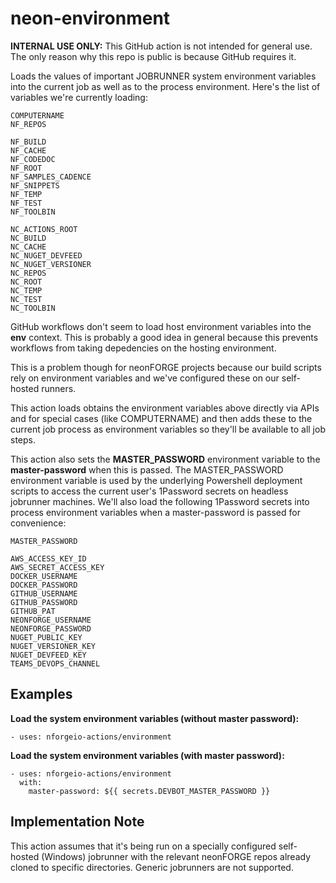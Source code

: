 # neon-environment

**INTERNAL USE ONLY:** This GitHub action is not intended for general use.  The only reason why this repo is public is because GitHub requires it.

Loads the values of important JOBRUNNER system environment variables into the
current job as well as to the process environment.  Here's the list of variables
we're currently loading:
```
COMPUTERNAME
NF_REPOS

NF_BUILD
NF_CACHE
NF_CODEDOC
NF_ROOT
NF_SAMPLES_CADENCE
NF_SNIPPETS
NF_TEMP
NF_TEST
NF_TOOLBIN

NC_ACTIONS_ROOT
NC_BUILD
NC_CACHE
NC_NUGET_DEVFEED
NC_NUGET_VERSIONER
NC_REPOS
NC_ROOT
NC_TEMP
NC_TEST
NC_TOOLBIN
```
GitHub workflows don't seem to load host environment variables into the **env**
context.  This is probably a good idea in general because this prevents workflows
from taking depedencies on the hosting environment.

This is a problem though for neonFORGE projects because our build scripts rely
on environment variables and we've configured these on our self-hosted runners.

This action loads obtains the environment variables above directly via APIs and
for special cases (like COMPUTERNAME) and then adds these to the current job process
as environment variables so they'll be available to all job steps.

This action also sets the **MASTER_PASSWORD** environment variable to the 
**master-password** when this is passed.  The MASTER_PASSWORD environment 
variable is used by the underlying Powershell deployment scripts to access the
current user's 1Password secrets on headless jobrunner machines.  We'll
also load the following 1Password secrets into process environment variables
when a master-password is passed for convenience:
```
MASTER_PASSWORD

AWS_ACCESS_KEY_ID
AWS_SECRET_ACCESS_KEY
DOCKER_USERNAME
DOCKER_PASSWORD
GITHUB_USERNAME
GITHUB_PASSWORD
GITHUB_PAT
NEONFORGE_USERNAME
NEONFORGE_PASSWORD
NUGET_PUBLIC_KEY
NUGET_VERSIONER_KEY
NUGET_DEVFEED_KEY
TEAMS_DEVOPS_CHANNEL
```

## Examples

**Load the system environment variables (without master password):**
```
- uses: nforgeio-actions/environment
```


**Load the system environment variables (with master password):**
```
- uses: nforgeio-actions/environment
  with:
    master-password: ${{ secrets.DEVBOT_MASTER_PASSWORD }}
```

## Implementation Note

This action assumes that it's being run on a specially configured self-hosted (Windows) jobrunner with the relevant neonFORGE repos already cloned to specific directories.  Generic jobrunners are not supported.
